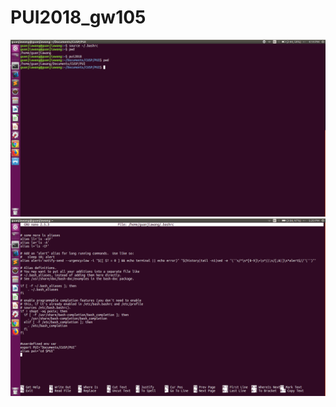 # PUI2018_gw105



![Alt text](HW1_gw1054/PUI_HW1_ScreenShot.png)
![Alt text](HW1_gw1054/PUI_HW_1_ScreenShot2.png)
    
  
    
